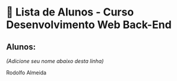 # 📜 Lista de Alunos - Curso Desenvolvimento Web Back-End

## Alunos:
*(Adicione seu nome abaixo desta linha)*  

Rodolfo Almeida

